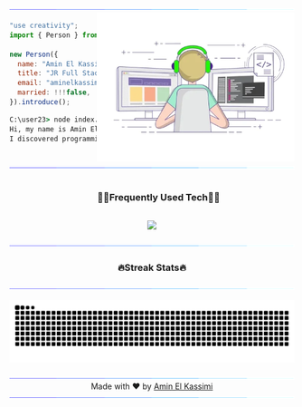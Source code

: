 <!--
- !! Thank you for keeping this sign !!
- Original Creation by Deri Kurniawan (Deri-Kurniawan)
- Github Repository: https://github.com/Deri-Kurniawan/Deri-Kurniawan
- ⭐ Don't forget to give a star ⭐
-->

<!--x axis divider-->
<img src="/assets/images/horizontal-divider-gradient.gif">

<picture> 
<a href="https://media.giphy.com/media/SWoSkN6DxTszqIKEqv/giphy.gif" alt="Developer">
<img src="/assets//images/developer.webp" align="right" width="350">
</a>
</picture>

```js
"use creativity";
import { Person } from "Italy/Morocco";

new Person({
  name: "Amin El Kassimi",
  title: "JR Full Stack Developer",
  email: "aminelkassimi01@gmail.com",
  married: !!!false,
}).introduce();
```

```cmd
C:\user23> node index.js
Hi, my name is Amin El Kassimi, I'm a junior Full Stack Developer from Rome.
I discovered programming at school at the age of 15 thanks to Arduino. During the last years of school, I became passionate about automation, particularly industrial automation. So after finishing school, I started my career as a PLC programmer, which lasted almost 4 years. I traveled extensively throughout Europe, even reaching the United States thanks to this job. It was precisely in the United States where I discovered my passion for web development. Upon returning from the United States, I enrolled in a 6-month academy that provided me with the basics of HTML, CSS, JavaScript, PHP, SQL, and taught me how to learn to use frameworks and libraries such as Laravel, Vue, and Bootstrap. Currently, I work for a company that manufactures AI-based management systems for pharmacies.".  
```

<div align="center">

<!--END_SECTION:waka-->

</div>

<!--x axis divider-->
<img src="/assets/images/horizontal-divider-gradient.gif">

<!--h1 without bottom border-->
<div id="user-content-toc">
  <ul align="center">
    <summary><h3 style="display: inline-block">🧑‍💻Frequently Used Tech🧑‍💻</h3></summary>
  </ul>
</div>
<!--tech stack icons-->
<p align="center">
<a href="https://skillicons.dev">
<img src="https://skillicons.dev/icons?i=js,php,ts,vue,angular,nodejs,npm,linux,laravel,mysql,sass,git,vscode,figma,bootstrap,vite,notion,postman&perline=6" />
</a>
</p>

<!--x axis divider-->
<img src="/assets/images/horizontal-divider-gradient.gif">

<h3 align="center">🔥Streak Stats🔥</h3>

<!--x axis divider-->
<img src="/assets/images/horizontal-divider-gradient.gif">

![Commit Snake History SVG](https://raw.githubusercontent.com/Deri-Kurniawan/Deri-Kurniawan/output/github-snake.svg)

<!--x axis divider-->
<img src="/assets/images/horizontal-divider-gradient.gif">

<div align="center">
    Made with ❤️ by <a href="https://github.com/Amin23ElKassimi" target="_blank">Amin El Kassimi</a>
</div>

<!--x axis divider-->
<img src="/assets/images/horizontal-divider-gradient.gif">
